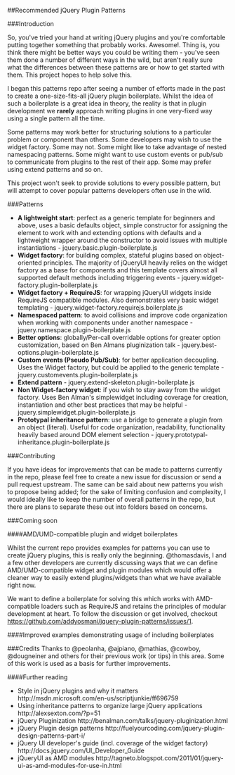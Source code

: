 ##Recommended jQuery Plugin Patterns

###Introduction

So, you've tried your hand at writing jQuery plugins and you're comfortable putting together something that probably works. Awesome!. Thing is, you think there might be better ways you could be writing them - you've seen them done a number of different ways in the wild, but aren't really sure what the differences between these patterns are or how to get started with them. This project hopes to help solve this.

I began this patterns repo after seeing a number of efforts made in the past to create a one-size-fits-all jQuery plugin boilerplate. Whilst the idea of such a boilerplate is a great idea in theory, the reality is that in plugin development we <b>rarely</b> approach writing plugins in one very-fixed way using a single pattern all the time. 

Some patterns may work better for structuring solutions to a particular problem or component than others. Some developers may wish to use the widget factory. Some may not. Some might like to take advantage of nested namespacing patterns.  Some might want to use custom events or pub/sub to communicate from plugins to the rest of their app. Some may prefer using extend patterns and so on.

This project won't seek to provide solutions to every possible pattern, but will attempt to cover popular patterns developers often use in the wild.

###Patterns 

<ul>
<li><strong>A lightweight start</strong>: perfect as a generic template for beginners and above, uses a basic defaults object, simple constructor for assigning the element to work with and extending options with defaults and a lightweight wrapper around the constructor to avoid issues with multiple instantiations - jquery.basic.plugin-boilerplate.js</li>
<li><strong>Widget factory</strong>: for building complex, stateful plugins based on object-oriented principles. The majority of jQueryUI heavily relies on the widget factory as a base for components and this template covers almost all supported default methods including triggering events - jquery.widget-factory.plugin-boilerplate.js</li>
<li><strong>Widget factory + RequireJS</strong>: for wrapping jQueryUI widgets inside RequireJS compatible modules. Also demonstrates very basic widget templating - jquery.widget-factory.requirejs.boilerplate.js</li>
<li><strong>Namespaced pattern</strong>: to avoid collisions and improve code organization when working with components under another namespace - jquery.namespace.plugin-boilerplate.js</li>
<li><strong>Better options</strong>: globally/Per-call overridable options for greater option customization, based on Ben Almans pluginization talk - jquery.best-options.plugin-boilerplate.js</li>
<li><strong>Custom events (Pseudo Pub/Sub)</strong>: for better application decoupling. Uses the Widget factory, but could be applied to the generic template - jquery.customevents.plugin-boilerplate.js</li>
<li><strong>Extend pattern</strong> - jquery.extend-skeleton.plugin-boilerplate.js</li>
<li><strong>Non Widget-factory widget</strong>: if you wish to stay away from the widget factory. Uses Ben Alman's simplewidget including coverage for creation, instantiation and other best practices that may be helpful  - jquery.simplewidget.plugin-boilerplate.js</li>
<li><strong>Prototypal inheritance pattern</strong>: use a bridge to generate a plugin from an object (literal). Useful for code organization, readability, functionality heavily based around DOM element selection - jquery.prototypal-inheritance.plugin-boilerplate.js</li>
</ul>


###Contributing

If you have ideas for improvements that can be made to patterns currently in the repo, please feel free to create a new issue for discussion or send a pull request upstream. The same can be said about new patterns you wish to propose being added; for the sake of limiting confusion and complexity, I would ideally like to keep the number of overall patterns in the repo, but there are plans to separate these out into folders based on concerns. 

###Coming soon

####AMD/UMD-compatible plugin and widget boilerplates

Whilst the current repo provides examples for patterns you can use to create jQuery plugins, this is really only the beginning. @thomasdavis, I and a few other developers are currently discussing ways that we can define AMD/UMD-compatible widget and plugin modules which would offer a cleaner way to easily extend plugins/widgets than what we have available right now. 

We want to define a boilerplate for solving this which works with AMD-compatible loaders such as RequireJS and retains the principles of modular development at heart. To follow the discussion or get involved, checkout https://github.com/addyosmani/jquery-plugin-patterns/issues/1.

####Improved examples demonstrating usage of including boilerplates

###Credits
Thanks to @peolanha, @ajpiano, @mathias, @cowboy, @dougneiner and others for their previous work (or tips) in this area. Some of this work is used as a basis for further improvements.

####Further reading

<ul>
<li>Style in jQuery plugins and why it matters http://msdn.microsoft.com/en-us/scriptjunkie/ff696759</li>
<li>Using inheritance patterns to organize large jQuery applications http://alexsexton.com/?p=51</li>
<li>jQuery Pluginization http://benalman.com/talks/jquery-pluginization.html</li>
<li>jQuery Plugin design patterns http://fuelyourcoding.com/jquery-plugin-design-patterns-part-i/</li>
<li>jQuery UI developer's guide (incl. coverage of the widget factory)  http://docs.jquery.com/UI_Developer_Guide</li>
<li>jQueryUI as AMD modules http://tagneto.blogspot.com/2011/01/jquery-ui-as-amd-modules-for-use-in.html</li>
</ul>
